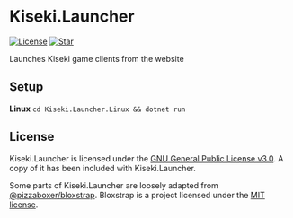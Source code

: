 # Kiseki.Launcher

[![License](https://img.shields.io/github/license/kiseki-lol/launcher)](https://github.com/kiseki-lol/launcher/blob/trunk/LICENSE)
[![Star](https://img.shields.io/github/stars/kiseki-lol/launcher?style=social)](https://github.com/kiseki-lol/launcher/stargazers)

Launches Kiseki game clients from the website

## Setup

**Linux**
`cd Kiseki.Launcher.Linux && dotnet run`

## License

Kiseki.Launcher is licensed under the [GNU General Public License v3.0](https://www.gnu.org/licenses/gpl-3.0.md). A copy of it has been included with Kiseki.Launcher.

Some parts of Kiseki.Launcher are loosely adapted from [@pizzaboxer/bloxstrap](https://github.com/pizzaboxer/bloxstrap). Bloxstrap is a project licensed under the [MIT license](https://github.com/pizzaboxer/bloxstrap/blob/main/LICENSE).
